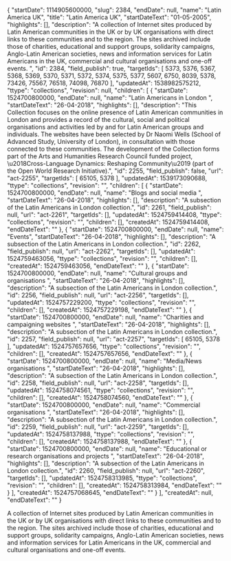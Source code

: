 {
  "startDate": 1114905600000, 
  "slug": 2384, 
  "endDate": null, 
  "name": "Latin America UK", 
  "title": "Latin America UK", 
  "startDateText": "01-05-2005", 
  "highlights": [], 
  "description": "A collection of Internet sites produced by Latin American communities in the UK or by UK organisations with direct links to these communities and to the region. The sites archived include those of charities, educational and support groups, solidarity campaigns, Anglo-Latin American societies, news and information services for Latin Americans in the UK, commercial and cultural organisations and one-off events. ", 
  "id": 2384, 
  "field_publish": true, 
  "targetIds": [
    5373, 
    5376, 
    5367, 
    5368, 
    5369, 
    5370, 
    5371, 
    5372, 
    5374, 
    5375, 
    5377, 
    5607, 
    6750, 
    8039, 
    5378, 
    73426, 
    75567, 
    76518, 
    74098, 
    76870
  ], 
  "updatedAt": 1538982575212, 
  "ttype": "collections", 
  "revision": null, 
  "children": [
    {
      "startDate": 1524700800000, 
      "endDate": null, 
      "name": "Latin Americans in London ", 
      "startDateText": "26-04-2018", 
      "highlights": [], 
      "description": "This Collection focuses on the online presence of Latin American communities in London and provides a record of the cultural, social and political organisations and activities led by and for Latin American groups and individuals. The websites have been selected by Dr Naomi Wells (School of Advanced Study, University of London), in consultation with those connected to these communities. The development of the Collection forms part of the Arts and Humanities Research Council funded project, \u2018Cross-Language Dynamics: Reshaping Community\u2019 (part of the Open World Research Initiative).", 
      "id": 2255, 
      "field_publish": false, 
      "url": "act-2255", 
      "targetIds": [
        65105, 
        5378
      ], 
      "updatedAt": 1539173090688, 
      "ttype": "collections", 
      "revision": "", 
      "children": [
        {
          "startDate": 1524700800000, 
          "endDate": null, 
          "name": "Blogs and social media ", 
          "startDateText": "26-04-2018", 
          "highlights": [], 
          "description": "A subsection of the Latin Americans in London collection.", 
          "id": 2261, 
          "field_publish": null, 
          "url": "act-2261", 
          "targetIds": [], 
          "updatedAt": 1524759414408, 
          "ttype": "collections", 
          "revision": "", 
          "children": [], 
          "createdAt": 1524759414408, 
          "endDateText": ""
        }, 
        {
          "startDate": 1524700800000, 
          "endDate": null, 
          "name": "Events", 
          "startDateText": "26-04-2018", 
          "highlights": [], 
          "description": "A subsection of the Latin Americans in London collection.", 
          "id": 2262, 
          "field_publish": null, 
          "url": "act-2262", 
          "targetIds": [], 
          "updatedAt": 1524759463056, 
          "ttype": "collections", 
          "revision": "", 
          "children": [], 
          "createdAt": 1524759463056, 
          "endDateText": ""
        }, 
        {
          "startDate": 1524700800000, 
          "endDate": null, 
          "name": "Cultural groups and organisations ", 
          "startDateText": "26-04-2018", 
          "highlights": [], 
          "description": "A subsection of the Latin Americans in London collection.", 
          "id": 2256, 
          "field_publish": null, 
          "url": "act-2256", 
          "targetIds": [], 
          "updatedAt": 1524757229200, 
          "ttype": "collections", 
          "revision": "", 
          "children": [], 
          "createdAt": 1524757229198, 
          "endDateText": ""
        }, 
        {
          "startDate": 1524700800000, 
          "endDate": null, 
          "name": "Charities and campaigning websites ", 
          "startDateText": "26-04-2018", 
          "highlights": [], 
          "description": "A subsection of the Latin Americans in London collection.", 
          "id": 2257, 
          "field_publish": null, 
          "url": "act-2257", 
          "targetIds": [
            65105, 
            5378
          ], 
          "updatedAt": 1524757657656, 
          "ttype": "collections", 
          "revision": "", 
          "children": [], 
          "createdAt": 1524757657656, 
          "endDateText": ""
        }, 
        {
          "startDate": 1524700800000, 
          "endDate": null, 
          "name": "Media/News organisations ", 
          "startDateText": "26-04-2018", 
          "highlights": [], 
          "description": "A subsection of the Latin Americans in London collection.", 
          "id": 2258, 
          "field_publish": null, 
          "url": "act-2258", 
          "targetIds": [], 
          "updatedAt": 1524758074561, 
          "ttype": "collections", 
          "revision": "", 
          "children": [], 
          "createdAt": 1524758074560, 
          "endDateText": ""
        }, 
        {
          "startDate": 1524700800000, 
          "endDate": null, 
          "name": "Commercial organisations ", 
          "startDateText": "26-04-2018", 
          "highlights": [], 
          "description": "A subsection of the Latin Americans in London collection.", 
          "id": 2259, 
          "field_publish": null, 
          "url": "act-2259", 
          "targetIds": [], 
          "updatedAt": 1524758137988, 
          "ttype": "collections", 
          "revision": "", 
          "children": [], 
          "createdAt": 1524758137988, 
          "endDateText": ""
        }, 
        {
          "startDate": 1524700800000, 
          "endDate": null, 
          "name": "Educational or research organisations and projects ", 
          "startDateText": "26-04-2018", 
          "highlights": [], 
          "description": "A subsection of the Latin Americans in London collection.", 
          "id": 2260, 
          "field_publish": null, 
          "url": "act-2260", 
          "targetIds": [], 
          "updatedAt": 1524758313985, 
          "ttype": "collections", 
          "revision": "", 
          "children": [], 
          "createdAt": 1524758313984, 
          "endDateText": ""
        }
      ], 
      "createdAt": 1524757068645, 
      "endDateText": ""
    }
  ], 
  "createdAt": null, 
  "endDateText": ""
}

A collection of Internet sites produced by Latin American communities in the UK or by UK organisations with direct links to these communities and to the region. The sites archived include those of charities, educational and support groups, solidarity campaigns, Anglo-Latin American societies, news and information services for Latin Americans in the UK, commercial and cultural organisations and one-off events. 